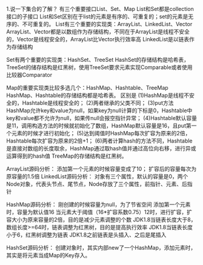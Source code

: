 1.说一下集合的了解？
有三个重要接口List、Set、Map
List和Set都是collection接口的子接口
List和Set区别在于list的元素是有序的、可重复的；set的元素是无序的、不可重复的。
List有三个重要的实现类：ArrayList、LinkedList、Vector
ArrayList、Vector都是以数组作为存储结构，不同在于ArrayList是线程不安全的，Vector是线程安全的，ArrayList比Vector执行效率高
LinkedList是以链表作为存储结构

Set有两个重要的实现类：HashSet、TreeSet
HashSet的存储结构是哈希表，TreeSet的储存结构是红黑树，使用TreeSet要求元素实现Comparable或者使用比较器Comparator

Map的重要实现类比较多选几个：HashMap、Hashtable、TreeMap
HashMap、Hashtable的存储结构都是哈希表。
区别是
(1)HashMap是线程不安全的，Hashtable是线程安全的；
(2)两者继承的父类不同；
(3)put方法HashMap允许key和value为null，如果key为null计算的下标是0，Hashtable中key和value都不允许为null，如果传null会报空指针异常；
(4)Hashtable默认容量是11，调用构造方法的时候就初始化了数组，HashMap默认容量是16，且put第一个元素的时候才进行初始化；
(5)达到阈值时HashMap每次扩容为原来的2倍，Hashtable每次扩容为原来的2倍+1；
(6)两者计算hash的方法不同，Hashtable是直接对数组的长度取余，HashMap通过取hash值并通过高位向右移，进行异或运算得到的hash值
TreeMap的存储结构是红黑树。

ArrayList源码分析：
添加第一个元素的时候容量变成了10；
扩容后的容量每次为原容量的1.5倍
LinkedList源码分析：
对象有三个属性，默认的容量是0，两个Node对象，代表头节点、尾节点，Node存放了三个属性，前指针、元素、后指针

HashMap源码分析：
刚创建的时候容量为null，为了节省空间
添加第一个元素时，容量为默认值16
当元素大于阈值（16*扩容系数0.75）12时，进行扩容，扩容大小为原来容量的2倍，目的是减少元素调整的个数
JDK1.8当链表长度大于8，数组长度>=64时，链表调整为红黑树，目的是提高执行效率
JDK1.8当链表长度小于6，红黑树调整为链表
JDK1.8之前链表是头插入、之后是尾插入

HashSet源码分析：
创建对象时，其实内部new了一个HashMap，添加元素时，其实是将元素当成Map的Key存入。
